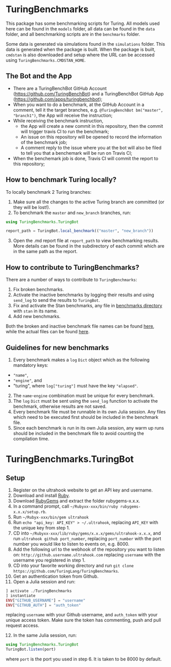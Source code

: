 # TuringBenchmarks

This package has some benchmarking scripts for Turing. All models used
here can be found in the `models` folder, all data can be found in the
`data` folder, and all benchmarking scripts are in the `benchmarks`
folder.

Some data is generated via simulations found in the `simulations`
folder. This data is generated when the package is built. When the
package is built, `cmdstan` is also downloaded and setup where the URL
can be accessed using `TuringBenchmarks.CMDSTAN_HOME`.

## The Bot and the App

- There are a TuringBenchBot GitHub Account
  (https://github.com/TuringBenchBot) and a TuringBenchBot GitHub App
  (https://github.com/apps/turingbenchbot);
- When you want to do a benchmark, at the GitHub Account in a comment,
  tell it the target branches, e.g. `@TuringBenchBot bm("master",
  "branch1")`, the App will receive the instruction;
- While receiving the benchmark instruction,
  - the App will create a new commit in this repository, then the
    commit will trigger travis CI to run the benchmark;
  - An issue on this repository will be opened to
    record the information of the benchmark job;
  - A comment reply to the issue where you at the bot will also be
    filed to tell you that a benchemark will be run on Travis CI;
- When the benchemark job is done, Travis CI will commit the report to
  this repository;

## How to benchmark Turing locally?

To locally benchmark 2 Turing branches:

1. Make sure all the changes to the active Turing branch are committed (or they will be lost!).
2. To benchmark the `master` and `new_branch` branches, run:
```julia
using TuringBenchmarks.TuringBot

report_path = TuringBot.local_benchmark(("master", "new_branch"))
```
3. Open the .md report file at `report_path` to view benchmarking results. More details can be found in the subdirectory of each commit which are in the same path as the report.

## How to contribute to TuringBenchmarks?

There are a number of ways to contribute to `TuringBenchmarks`:
1. Fix broken benchmarks.
2. Activate the inactive benchmarks by logging their results and using `send_log` to send the results to `TuringBot`.
3. Fix and activate the Stan benchmarks, any file in [benchmarks directory](https://github.com/TuringLang/TuringBenchmarks/tree/master/benchmarks) with `stan` in its name.
4. Add new benchmarks.

Both the broken and inactive benchmark file names can be found [here](https://github.com/TuringLang/TuringBenchmarks/blob/94eb4ba3740bf7b025a41947a37c5df93785a72c/src/TuringBenchmarks.jl#L20), while the actual files can be found [here](https://github.com/TuringLang/TuringBenchmarks/tree/master/benchmarks).

## Guidelines for new benchmarks

1. Every benchmark makes a `log` `Dict` object which as the following mandatory keys:
 - `"name"`,
 - `"engine"`, and
 - "turing", where `log["turing"]` must have the key `"elapsed"`.
2. The `name`-`engine` combination must be unique for every benchmark.
3. The `log` `Dict` must be sent using the `send_log` function to activate the benchmark, otherwise results are not saved.
4. Every benchmark file must be runnable in its own Julia session. Any files which need to be executed first should be included in the benchmark file.
5. Since each benchmark is run in its own Julia session, any warm up runs should be included in the benchmark file to avoid counting the compilation time.

# TuringBenchmarks.TuringBot

## Setup

1. Register on the ultrahook website to get an API key and username.
2. Download and install [Ruby](https://www.ruby-lang.org/en/downloads/).
3. Download [RubyGems](https://rubygems.org/pages/download) and extract the folder rubygems-x.x.x.
4. In a command prompt, call `~/Rubyxx-xxx/bin/ruby rubygems-x.x.x/setup.rb`.
5. Run `~/Rubyx-xxx/bin/gem ultrahook`
6. Run `echo "api_key: API_KEY" > ~/.ultrahook`, replacing `API_KEY` with the unique key from step 1.
7. CD into `~/Rubyxx-xxx/lib/ruby/gems/x.x.x/gems/ultrahook-x.x.x`, and run `ultrahook github port_number`, replacing `port_number` with the port number you would like to listen to events on, e.g. 8000.
8. Add the following url to the webhook of the repository you want to listen on: `http://github.username.ultrahook.com` replacing `username` with the username you registered in step 1.
9. CD into your favorite working directory and run `git clone https://github.com/TuringLang/TuringBenchmarks`.
10. Get an authentication token from Github.
11. Open a Julia session and run:
```julia
] activate ./TuringBenchmarks
] instantiate
ENV["GITHUB_USERNAME"] = "username"
ENV["GITHUB_AUTH"] = "auth_token"
```
replacing `username` with your Github username, and `auth_token` with your unique access token. Make sure the token has commenting, push and pull request access.

12. In the same Julia session, run:
```julia
using TuringBenchmarks.TuringBot
TuringBot.listen(port)
```
where `port` is the port you used in step 6. It is taken to be 8000 by default.

